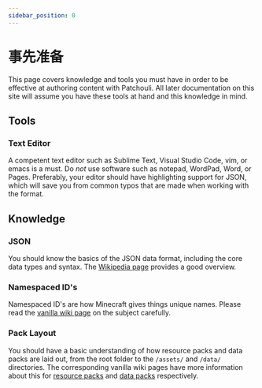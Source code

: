 ```yaml
---
sidebar_position: 0
---
```

# 事先准备

This page covers knowledge and tools you must have in order to be effective at authoring
content with Patchouli. All later documentation on this site will assume you have
these tools at hand and this knowledge in mind.

## Tools

### Text Editor
A competent text editor such as Sublime Text, Visual Studio Code, vim, or emacs is a must.
Do *not* use software such as notepad, WordPad, Word, or Pages.
Preferably, your editor should have highlighting support for JSON, which will save you
from common typos that are made when working with the format.

## Knowledge

### JSON
You should know the basics of the JSON data format, including the core data types and syntax.
The [Wikipedia page](https://en.wikipedia.org/wiki/JSON#Syntax) provides a good overview.

### Namespaced ID's
Namespaced ID's are how Minecraft gives things unique names. Please read the [vanilla wiki
page](https://minecraft.fandom.com/wiki/Resource_location) on the subject carefully.

### Pack Layout
You should have a basic understanding of how resource packs and data packs are laid out,
from the root folder to the `/assets/` and `/data/` directories. The corresponding vanilla
wiki pages have more information about this for [resource
packs](https://minecraft.fandom.com/wiki/Resource_Pack#Folder_structure) and [data
packs](https://minecraft.fandom.com/wiki/Data_Pack#Folder_structure) respectively.
